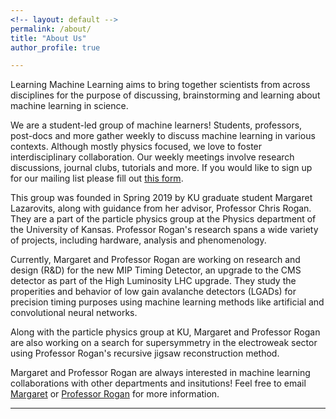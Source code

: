 ```yaml
---
<!-- layout: default -->
permalink: /about/
title: "About Us"
author_profile: true

---
```

Learning Machine Learning aims to bring together scientists from across disciplines for the purpose of discussing, brainstorming and learning about machine learning in science.

We are a student-led group of machine learners! Students, professors, post-docs and more gather weekly to discuss machine learning in various contexts. Although mostly physics focused, we love to foster interdisciplinary collaboration. Our weekly meetings involve research discussions, journal clubs, tutorials and more. If you would like to sign up for our mailing list please fill out [this form](https://docs.google.com/forms/d/e/1FAIpQLSdnjaDlG8YXsHUQy8irxLQTR_5hYjTyXsPULF28KGjonhh6_A/viewform?usp=sf_link).

This group was founded in Spring 2019 by KU graduate student Margaret Lazarovits, along with guidance from her advisor, Professor Chris Rogan. They are a part of the particle physics group at the Physics department of the University of Kansas. Professor Rogan's research spans a wide variety of projects, including hardware, analysis and phenomenology. 

Currently, Margaret and Professor Rogan are working on research and design (R&D) for the new MIP Timing Detector, an upgrade to the CMS detector as part of the High Luminosity LHC upgrade. They study the properities and behavior of low gain avalanche detectors (LGADs) for precision timing purposes using machine learning methods like artificial and convolutional neural networks. 

Along with the particle physics group at KU, Margaret and Professor Rogan are also working on a search for supersymmetry in the electroweak sector using Professor Rogan's recursive jigsaw reconstruction method.

Margaret and Professor Rogan are always interested in machine learning collaborations with other departments and insitutions! Feel free to email [Margaret](mrlazarovits@gmail.com) or [Professor Rogan](crogan@ku.edu) for more information.

---

